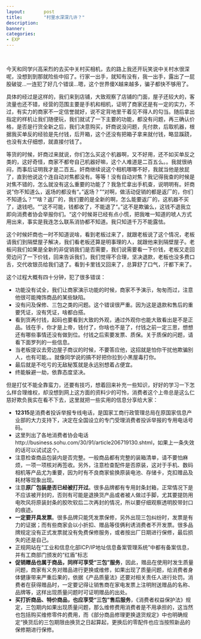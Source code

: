 ```yaml
---
layout:       post
title:        "村里水深深几许？"
description: 
banner: 
categories: 
- EXP
---
```


<br />

今天和同学兴高采烈的去买中关村买相机，去的路上我还开玩笑说中关村水很深呢，没想到到那就险些中招了。行家一出手，就知有没有，我一出手，露出了一屁股破锭…一连犯了好几个错误…嗯，这个世界傻X越来越多，骗子都快不够用了。

具体的经过是这样的，我们来到店铺，大致观察了店铺的门面，屋子还较大的，客流量也还不错，经营的范围主要是手机和相机，证明了商家还是有一定的实力，不过，有实力的商家不一定信誉就好，说不定背地里干着见不得人的勾当。随后拿出指定的样机让我们随便玩，我们就试了一下主要的功能，都没有问题，再三确认价格，是否是行货全新之后，我们决意购买，奸商说没问题，先付款，后取机器，根据我买单反的经验是先付钱，后开箱，这个还没有把箱子拿来就付钱，略显蹊跷，也没有太仔细想，就直接付钱了。

等货的时候，奸商过来就说，你们怎么买这个机器啊，又不好用，还不如买单反之类的，这好奇怪，商家不都夸自己机器好嘛，这个人难道是二百五么。。我就很纳闷，而事后证明我才是二百五。奸商继续说这个相机哪哪不好，我就当他是放屁了，直到他说这个连自动对焦都没有。等等！没有自动对焦？我记得我查的时候是对焦不错的，怎么就没有这么重要的功能了？我急忙拿出手机查，说明明有。奸商说”你不知道么，返场的都没有“。”返场？”“对啊，做活动促销的都是返厂的，你们不知道么？“”啥？返厂的，我们要的是全新的啊，怎么能要返厂的，这机器不买了，退钱吧。“”这不可能，钱都收了，不能退了“。”这不是欺骗么，这钱不退我立即向消费者协会举报你们。“这个时候哥已经有点小慌，把我唯一知道的唬人方式用出来，事实是我连怎么联系消协都不知道。我只知道千万不能露怯。

这个时候奸商也一时不知道说啥，看到老板过来了，就跟老板说了这个情况，老板请我们到隔壁屋子解决，我们看老板还算是明事理的人，就跟他来到隔壁屋子。老板问我们如果是全新的非促销我们是否需要，我们说需要看一下价钱，老板又走回旁边问了一下价钱，回来告诉我们，我们觉得不合理，坚决退款，老板也没多费口舌，交代收银员给我们退了。看到卡里钱又回来了，总算舒了口气，汗都下来了。

 这个过程大概有四十分钟，犯了很多错误：
 
- 功能没有试全，我们让商家演示功能的时候，商家不予演示，匆匆而过，注意他很可能掩饰商品的某些缺陷。
- 没有问及保修、三包之类的问题。这个错误很严重。因为这是退款和售后的重要凭证，没有凭证，啥都白搭。
- 看到货再付钱，起码也要看到大致的外观，通过外观你也能大致看出是不是正品。钱在手，你才是上帝，钱付了，你啥也不是了，付钱之前一定三思，想想还有哪些事情还没有做到位。付钱之后索要发票、质保。关于质保的问题，请看下面罗列的一些信息。
- 当老板提议去旁边屋子商议的时候，不要答应他，这招就是怕你干扰他欺骗别人，也有可能。。就像同学说的搞不好把你拉到小黑屋毒打你。
- 最后就是不吃亏的无敌秘笈就是永远别想着占便宜。
- 终能躲避一劫，依靠态度坚决。

但是打仗不能全靠蛮力，还要有技巧，想着回来补充一些知识，好好的学习一下怎么样合理维权，却没想到网上这方面的资料少的可怜，消费者这个上帝总是这么仁慈好欺负我实在看不下去，这里就把一些实用的信息分享给大家：

- **12315**是消费者投诉举报专线电话，是国家工商行政管理总局在原国家信息产业部的大力支持下，决定在全国设立的专门受理消费者投诉举报的专用电话号码。
- 这里列出了各地消费者协会电话http://business.sohu.com/30/91/article206719130.shtml，如果上一条失效的话可以试试这个。
- 注意检查商品包装内是否完整。一般商品都有完整的装箱清单，请不要怕麻烦，一项一项核对再签收。另外，注意检查配件是否原装，这对于手机、数码相机等产品尤为重要，因为时有不良商家偷换原装电池、存储卡，克扣赠品及耗材等现象出现。
- 注意**原厂包装是否已经被打开过**。很多品牌都有专用封条封箱，正常情况下是不应该被开封的，否则有可能是退换货产品或者被人做过手脚，尤其要提防用电吹风将原装封条的胶吹软后二次再封的情况，所以要仔细观察透明胶带封口的痕迹。
- **一定要开具发票**。很多品牌只能凭发票保修，另外出现三包纠纷时，发票是有力的证据；而有些商家会以小折扣、赠品等伎俩利诱消费者不开发票。很多品牌规定没有正式发票就没有免费保修服务，或者按出厂日期进行保修，最后损失的还是自己。
- 正规网站在“工业和信息化部ICP/IP地址信息备案管理系统”中都有备案信息，并有工商部门颁发的“红盾”标志
- **促销赠品也属于商品，同样可享受“三包”服务**，因此，赠品在使用时发生质量问题，商家有义务对赠品进行更换或维修，如果出现了质量问题，给消费者身体健康带来严重后果的，依据《产品质量法》还要对相关责任人进行处罚。消费者在获得赠品时，一定要记得让销售商在家电发票上注明附送赠品的名称、品牌等，这样出现质量问题时可证明赠品的出处。
- **买打折商品、特价商品，也应享受“三包”售后服务**，《消费者权益保护法》规定，三包期内如果出现质量问题，那么维修费用消费者是不用承担的，这当然也包括购买维修零件的费用，而《部分商品修理更换退货规定》中也明确规定“换货后的三包期限由换货之日起算起，更换后的零配件也应当按照新品的保修期进行保修。

